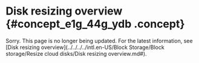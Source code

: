 # Disk resizing overview {#concept_e1g_44g_ydb .concept}

Sorry. This page is no longer being updated. For the latest information, see [Disk resizing overview](../../../../intl.en-US/Block Storage/Block storage/Resize cloud disks/Disk resizing overview.md#).

